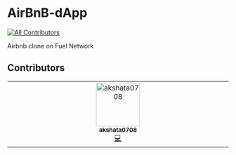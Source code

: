 # AirBnB-dApp
<!-- ALL-CONTRIBUTORS-BADGE:START - Do not remove or modify this section -->
[![All Contributors](https://img.shields.io/badge/all_contributors-1-orange.svg?style=flat-square)](#contributors-)
<!-- ALL-CONTRIBUTORS-BADGE:END -->
Airbnb clone on Fuel Network

## Contributors

<!-- ALL-CONTRIBUTORS-LIST:START - Do not remove or modify this section -->
<!-- prettier-ignore-start -->
<!-- markdownlint-disable -->
<table>
  <tbody>
    <tr>
      <td align="center" valign="top" width="14.28%"><a href="https://github.com/akshata0708"><img src="https://avatars.githubusercontent.com/u/147171136?v=4?s=100" width="100px;" alt="akshata0708"/><br /><sub><b>akshata0708</b></sub></a><br /><a href="https://github.com/Ash20pk/AirBnB-dApp/commits?author=akshata0708" title="Code">💻</a></td>
    </tr>
  </tbody>
</table>

<!-- markdownlint-restore -->
<!-- prettier-ignore-end -->

<!-- ALL-CONTRIBUTORS-LIST:END -->
<!-- prettier-ignore-start -->
<!-- markdownlint-disable -->

<!-- markdownlint-restore -->
<!-- prettier-ignore-end -->

<!-- ALL-CONTRIBUTORS-LIST:END -->
